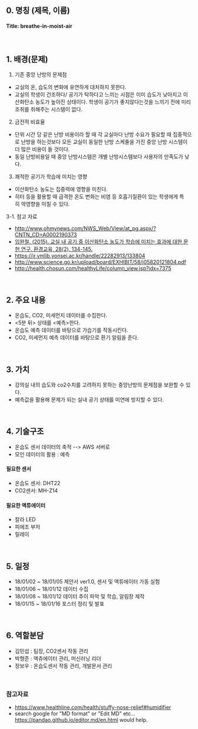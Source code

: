 

## 0. 명칭 (제목, 이름)
#### Title: breathe-in-moist-air

<br/>

## 1. 배경(문제)
1. 기존 중앙 난방의 문제점
- 교실의 온, 습도의 변화에 유연하게 대처하지 못한다.
- 교실의 학생이 건조하다/ 공기가 탁하다고 느끼는 시점은 이미 습도가 낮아지고 이산화탄소 농도가 높아진 상태이다. 학생이 공기가 좋지않다는것을 느끼기 전에 미리 조취를 취해주는 시스템이 없다.

2. 금전적 비효율
- 단위 시간 당 같은 난방 비용이라 할 때 각 교실마다 난방 수요가 필요할 때 집중적으로 난방을 하는것보다 모든 교실이 동일한 난방 스케줄을 가진 중앙 난방 시스템이 더 많은 비용이 들 것이다.
- 동일 난방비용일 때 중앙 난방시스템은 개별 난방시스템보다 사용자의 만족도가 낮다.

3. 쾌적한 공기가 학습에 미치는 영향
- 이산화탄소 농도는 집중력에 영향을 미친다.  
- 히터 등을 활용할 때 급격한 온도 변화는 비염 등 호흡기질환이 있는 학생에게 특히 악영향을 미칠 수 있다.

3-1. 참고 자료
- http://www.ohmynews.com/NWS_Web/View/at_pg.aspx/?CNTN_CD=A0002190373
- [임완철. (2015). 교실 내 공기 중 이산화탄소 농도가 학습에 미치는 효과에 대한 문헌 연구. 환경교육, 28(2), 134-145.](https://goo.gl/8ogCHN)
- https://ir.ymlib.yonsei.ac.kr/handle/22282913/133804
- http://www.science.go.kr/upload/board/EXHIBIT/58/j05820121804.pdf
- http://health.chosun.com/healthyLife/column_view.jsp?idx=7375
    
<br/>

## 2. 주요 내용
- 온습도, CO2, 미세먼지 데이터를 수집한다.
- <5분 뒤> 상태를 <예측>한다.
- 온습도 예측 데이터를 바탕으로 가습기를 작동시킨다.
- CO2, 미세먼지 예측 데이터를 바탕으로 환기 알림을 준다.


<br/>

## 3. 가치
- 강의실 내의 습도와 co2수치를 고려하지 못하는 중앙난방의 문제점을 보완할 수 있다.
- 예측값을 활용해 문제가 되는 실내 공기 상태를 미연에 방지할 수 있다. 


<br/>

## 4. 기술구조
- 온습도 센서 데이터의 축적 --> AWS 서버로
- 모인 데이터의 활용 : 예측

#### 필요한 센서
- 온습도 센서: DHT22
- CO2센서: MH-Z14

#### 필요한 액튜에이터
- 칼라 LED
- 피에조 부저
- 릴레이


<br/>

## 5. 일정
- 18/01/02 ~ 18/01/05 제안서 ver1.0, 센서 및 액튜에이터 가동 실험
- 18/01/06 ~ 18/01/12 데이터 수집
- 18/01/08 ~ 18/01/12 데이터 추이 파악 및 학습, 알림창 제작
- 18/01/15 ~ 18/01/16 포스터 정리 및 발표       


<br/>

## 6. 역할분담
- 김민섭 : 팀장, CO2센서 작동 관리
- 박형준 : 액츄에이터 관리, 머신러닝 리더
- 장보우 : 온습도센서 작동 관리, 개발문서 관리

<br/>

### 참고자료
* https://www.healthline.com/health/stuffy-nose-relief#humidifier
* search google for "MD format" or "Edit MD" etc...
https://pandao.github.io/editor.md/en.html would help.
